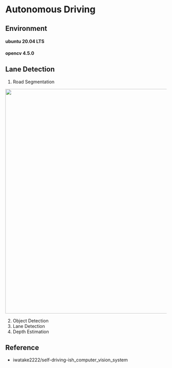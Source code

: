 # Autonomous Driving 

## Environment 

#### ubuntu 20.04 LTS  
#### opencv 4.5.0

## Lane Detection

1. Road Segmentation

<p align="center">
<img width="700" src="../image/road_segmentation.gif">
</p>  

2. Object Detection    
3. Lane Detection    
4. Depth Estimation   
  

## Reference 
- iwatake2222/self-driving-ish_computer_vision_system 
